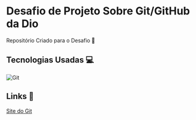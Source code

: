 # Desafio de Projeto Sobre Git/GitHub da Dio
Repositório Criado para o Desafio 📁

## Tecnologias Usadas 💻

![Git](https://img.shields.io/badge/GIT-E44C30?style=for-the-badge&logo=git&logoColor=white)


## Links 🔗
[Site do Git](https://git-scm.com/)
